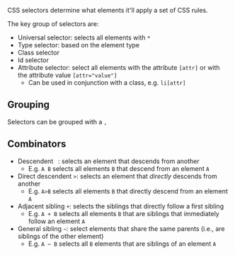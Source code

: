 CSS selectors determine what elements it'll apply a set of CSS rules.

The key group of selectors are:
- Universal selector: selects all elements with `*`
- Type selector: based on the element type
- Class selector
- Id selector
- Attribute selector: select all elements with the attribute `[attr]` or with the attribute value `[attr="value"]`
  - Can be used in conjunction with a class, e.g. `li[attr]`

## Grouping

Selectors can be grouped with a `,`

## Combinators

- Descendent ` `: selects an element that descends from another
  - E.g. `A B` selects all elements `B` that descend from an element `A`
- Direct descendent `>`: selects an element that *directly* descends from another
  - E.g. `A>B` selects all elements `B` that directly descend from an element `A`
- Adjacent sibling `+`: selects the siblings that directly follow a first sibling
  - E.g. `A + B` selects all elements `B` that are siblings that immediately follow an element `A`
- General sibling `~`: select elements that share the same parents (i.e., are siblings of the other element)
  - E.g. `A ~ B` selects all `B` elements that are siblings of an element `A`